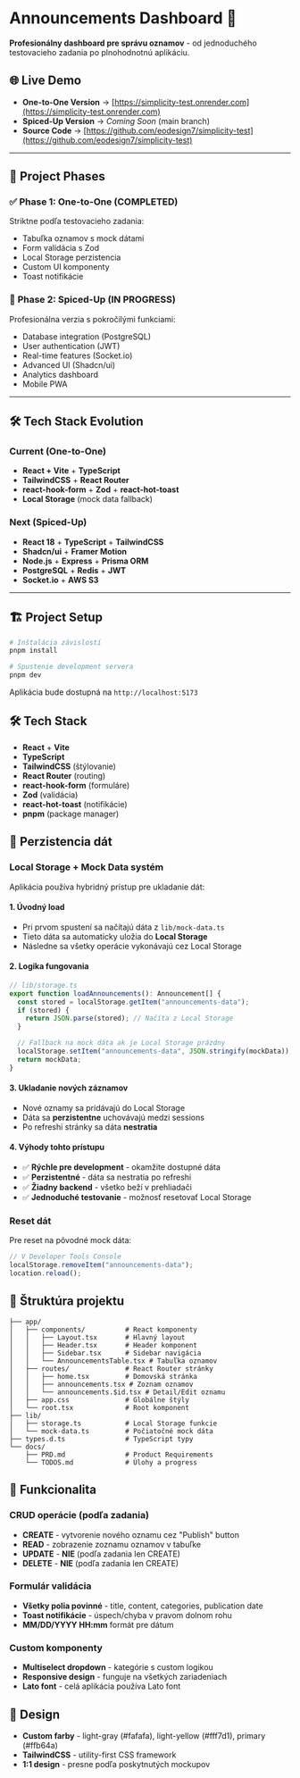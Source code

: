 # Announcements Dashboard 🚀

**Profesionálny dashboard pre správu oznamov** - od jednoduchého testovacieho zadania po plnohodnotnú aplikáciu.

## 🌐 Live Demo

- **One-to-One Version** → [https://simplicity-test.onrender.com](https://simplicity-test.onrender.com)
- **Spiced-Up Version** → _Coming Soon_ (main branch)
- **Source Code** → [https://github.com/eodesign7/simplicity-test](https://github.com/eodesign7/simplicity-test)

---

## 🎯 Project Phases

### ✅ **Phase 1: One-to-One (COMPLETED)**

Striktne podľa testovacieho zadania:

- Tabuľka oznamov s mock dátami
- Form validácia s Zod
- Local Storage perzistencia
- Custom UI komponenty
- Toast notifikácie

### 🚀 **Phase 2: Spiced-Up (IN PROGRESS)**

Profesionálna verzia s pokročilými funkciami:

- Database integration (PostgreSQL)
- User authentication (JWT)
- Real-time features (Socket.io)
- Advanced UI (Shadcn/ui)
- Analytics dashboard
- Mobile PWA

---

## 🛠 Tech Stack Evolution

### **Current (One-to-One)**

- **React + Vite** + **TypeScript**
- **TailwindCSS** + **React Router**
- **react-hook-form** + **Zod** + **react-hot-toast**
- **Local Storage** (mock data fallback)

### **Next (Spiced-Up)**

- **React 18** + **TypeScript** + **TailwindCSS**
- **Shadcn/ui** + **Framer Motion**
- **Node.js** + **Express** + **Prisma ORM**
- **PostgreSQL** + **Redis** + **JWT**
- **Socket.io** + **AWS S3**

---

## 🏗 Project Setup

```bash
# Inštalácia závislostí
pnpm install

# Spustenie development servera
pnpm dev
```

Aplikácia bude dostupná na `http://localhost:5173`

## 🛠 Tech Stack

- **React** + **Vite**
- **TypeScript**
- **TailwindCSS** (štýlovanie)
- **React Router** (routing)
- **react-hook-form** (formuláre)
- **Zod** (validácia)
- **react-hot-toast** (notifikácie)
- **pnpm** (package manager)

## 💾 Perzistencia dát

### Local Storage + Mock Data systém

Aplikácia používa hybridný prístup pre ukladanie dát:

#### 1. **Úvodný load**

- Pri prvom spustení sa načítajú dáta z `lib/mock-data.ts`
- Tieto dáta sa automaticky uložia do **Local Storage**
- Následne sa všetky operácie vykonávajú cez Local Storage

#### 2. **Logika fungovania**

```typescript
// lib/storage.ts
export function loadAnnouncements(): Announcement[] {
  const stored = localStorage.getItem("announcements-data");
  if (stored) {
    return JSON.parse(stored); // Načíta z Local Storage
  }

  // Fallback na mock dáta ak je Local Storage prázdny
  localStorage.setItem("announcements-data", JSON.stringify(mockData));
  return mockData;
}
```

#### 3. **Ukladanie nových záznamov**

- Nové oznamy sa pridávajú do Local Storage
- Dáta sa **perzistentne** uchovávajú medzi sessions
- Po refreshi stránky sa dáta **nestratia**

#### 4. **Výhody tohto prístupu**

- ✅ **Rýchle pre development** - okamžite dostupné dáta
- ✅ **Perzistentné** - dáta sa nestratia po refreshi
- ✅ **Žiadny backend** - všetko beží v prehliadači
- ✅ **Jednoduché testovanie** - možnosť resetovať Local Storage

### Reset dát

Pre reset na pôvodné mock dáta:

```javascript
// V Developer Tools Console
localStorage.removeItem("announcements-data");
location.reload();
```

## 📁 Štruktúra projektu

```
├── app/
│   ├── components/          # React komponenty
│   │   ├── Layout.tsx       # Hlavný layout
│   │   ├── Header.tsx       # Header komponent
│   │   ├── Sidebar.tsx      # Sidebar navigácia
│   │   └── AnnouncementsTable.tsx # Tabuľka oznamov
│   ├── routes/              # React Router stránky
│   │   ├── home.tsx         # Domovská stránka
│   │   ├── announcements.tsx # Zoznam oznamov
│   │   └── announcements.$id.tsx # Detail/Edit oznamu
│   ├── app.css              # Globálne štýly
│   └── root.tsx             # Root komponent
├── lib/
│   ├── storage.ts           # Local Storage funkcie
│   └── mock-data.ts         # Počiatočné mock dáta
├── types.d.ts               # TypeScript typy
└── docs/
    ├── PRD.md               # Product Requirements
    └── TODOS.md             # Úlohy a progress
```

## 🎯 Funkcionalita

### CRUD operácie (podľa zadania)

- **CREATE** - vytvorenie nového oznamu cez "Publish" button
- **READ** - zobrazenie zoznamu oznamov v tabuľke
- **UPDATE** - **NIE** (podľa zadania len CREATE)
- **DELETE** - **NIE** (podľa zadania len CREATE)

### Formulár validácia

- **Všetky polia povinné** - title, content, categories, publication date
- **Toast notifikácie** - úspech/chyba v pravom dolnom rohu
- **MM/DD/YYYY HH:mm** formát pre dátum

### Custom komponenty

- **Multiselect dropdown** - kategórie s custom logikou
- **Responsive design** - funguje na všetkých zariadeniach
- **Lato font** - celá aplikácia používa Lato font

## 🎨 Design

- **Custom farby** - light-gray (#fafafa), light-yellow (#fff7d1), primary (#ffb64a)
- **TailwindCSS** - utility-first CSS framework
- **1:1 design** - presne podľa poskytnutých mockupov
